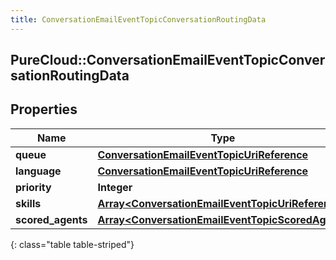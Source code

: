 ```yaml
---
title: ConversationEmailEventTopicConversationRoutingData
---
```

## PureCloud::ConversationEmailEventTopicConversationRoutingData

## Properties

|Name | Type | Description | Notes|
|------------ | ------------- | ------------- | -------------|
| **queue** | [**ConversationEmailEventTopicUriReference**](ConversationEmailEventTopicUriReference.html) |  | [optional] |
| **language** | [**ConversationEmailEventTopicUriReference**](ConversationEmailEventTopicUriReference.html) |  | [optional] |
| **priority** | **Integer** |  | [optional] |
| **skills** | [**Array&lt;ConversationEmailEventTopicUriReference&gt;**](ConversationEmailEventTopicUriReference.html) |  | [optional] |
| **scored_agents** | [**Array&lt;ConversationEmailEventTopicScoredAgent&gt;**](ConversationEmailEventTopicScoredAgent.html) |  | [optional] |
{: class="table table-striped"}


